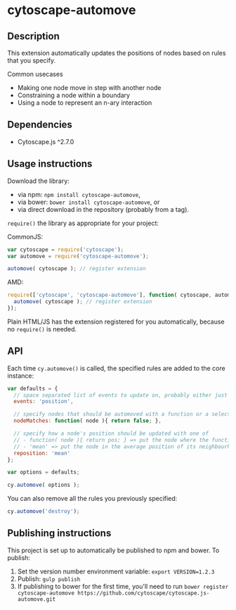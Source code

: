 cytoscape-automove
================================================================================


## Description

This extension automatically updates the positions of nodes based on rules that you specify.  

Common usecases
 * Making one node move in step with another node
 * Constraining a node within a boundary
 * Using a node to represent an n-ary interaction


## Dependencies

 * Cytoscape.js ^2.7.0


## Usage instructions

Download the library:
 * via npm: `npm install cytoscape-automove`,
 * via bower: `bower install cytoscape-automove`, or
 * via direct download in the repository (probably from a tag).

`require()` the library as appropriate for your project:

CommonJS:
```js
var cytoscape = require('cytoscape');
var automove = require('cytoscape-automove');

automove( cytoscape ); // register extension
```

AMD:
```js
require(['cytoscape', 'cytoscape-automove'], function( cytoscape, automove ){
  automove( cytoscape ); // register extension
});
```

Plain HTML/JS has the extension registered for you automatically, because no `require()` is needed.


## API

Each time `cy.automove()` is called, the specified rules are added to the core instance:

```js
var defaults = {
  // space separated list of events to update on, probably either just 'position' or 'drag'
  events: 'position',

  // specify nodes that should be automoved with a function or a selector string (none by default)
  nodeMatches: function( node ){ return false; },

  // specify how a node's position should be updated with one of
  // - function( node ){ return pos; } => put the node where the function returns
  // - 'mean' => put the node in the average position of its neighbourhood
  reposition: 'mean'
};

var options = defaults;

cy.automove( options );
```

You can also remove all the rules you previously specified:

```js
cy.automove('destroy');
```


## Publishing instructions

This project is set up to automatically be published to npm and bower.  To publish:

1. Set the version number environment variable: `export VERSION=1.2.3`
1. Publish: `gulp publish`
1. If publishing to bower for the first time, you'll need to run `bower register cytoscape-automove https://github.com/cytoscape/cytoscape.js-automove.git`
